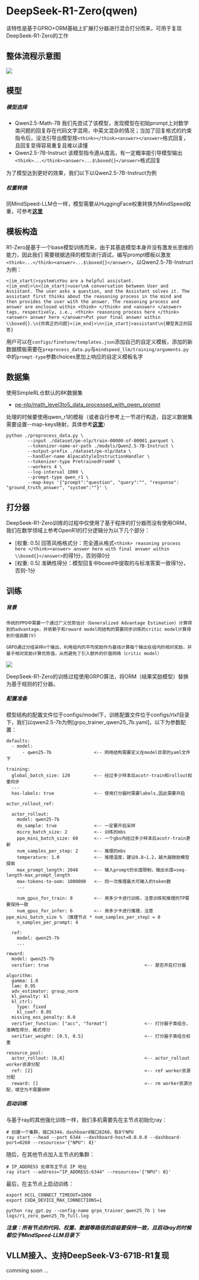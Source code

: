 # DeepSeek-R1-Zero(qwen)
该特性是基于GPRO+ORM基础上扩展打分器进行混合打分而来，可用于复现DeepSeek-R1-Zero的工作

## 整体流程示意图
![](../../../sources/images/r1/R1-Zero-qwen.png)



## **模型**

##### 模型选择
* Qwen2.5-Math-7B
我们先尝试了该模型，发现模型在初始prompt上对数学类问题的回复存在代码文字混用，中英文混杂的情况；当加了回复格式的约束指令后，没法引导出模型按`<think></think><answer></answer>`格式回复，且回复变得容易重复且难以读懂
* Qwen2.5-7B-Instruct
该模型指令遵从度高，有一定概率能引导模型输出`<think>...</think><answer>...$\boxed{}</answer>`格式回复

为了模型达到更好的效果，我们以下以Qwen2.5-7B-Instruct为例

##### 权重转换
同MindSpeed-LLM仓一样，模型需要从HuggingFace权重转换为MindSpeed权重，可参考[**这里**](../../../docs/features/checkpoint.md)


## 模板构造
R1-Zero是基于一个base模型训练而来，由于其基底模型本身并没有激发长思维的能力，因此我们
需要根据选择的模型进行调试，编写prompt模板以激发`<think>...</think><answer>...$\boxed{}</answer>`，以Qwen2.5-7B-Instruct为例：

```
<|im_start|>system\nYou are a helpful assistant.<|im_end|>\n<|im_start|>user\nA conversation between User and Assistant. The user asks a question, and the Assistant solves it. The assistant first thinks about the reasoning process in the mind and then provides the user with the answer. The reasoning process and answer are enclosed within <think> </think> and <answer> </answer> tags, respectively, i.e., <think> reasoning process here </think><answer> answer here </answer>Put your final answer within \\boxed{}.\n{你真正的问题}<|im_end|>\n<|im_start|>assistant\n{模型真正的回答}
```

用户可以在`configs/finetune/templates.json`添加自己的自定义模板，添加的新数据模板需要在`preprocess_data.py`与`mindspeed_llm/training/arguments.py`中的`prompt-type`参数choices里加上响应的自定义模板名字


## 数据集
使用SimpleRL仓默认的8K数据集
* [pe-nlp/math_level3to5_data_processed_with_qwen_prompt](https://huggingface.co/datasets/pe-nlp/math_level3to5_data_processed_with_qwen_prompt?row=0)

处理的时候要使用qwen_r1的模板（或者自行参考上一节进行构造，自定义数据集需要设置--map-keys映射，具体参考[**这里**](../../../docs/features/alpaca_dataset.md)）

```
python ./preprocess_data.py \
        --input ./dataset/pe-nlp/train-00000-of-00001.parquet \
        --tokenizer-name-or-path ./models/Qwen2.5-7B-Instruct \
        --output-prefix ./dataset/pe-nlp/data \
        --handler-name AlpacaStyleInstructionHandler \
        --tokenizer-type PretrainedFromHF \
        --workers 4 \
        --log-interval 1000 \
        --prompt-type qwen_r1 \
        --map-keys '{"prompt":"question", "query":"", "response": "ground_truth_answer", "system":""}' \

```

## 打分器
DeepSeek-R1-Zero训练的过程中仅使用了基于程序的打分器而没有使用ORM，我们在数学领域上参考OpenR1的打分逻辑分为以下几个部分：
* [权重: 0.5] 回答风格格式分：完全遵从格式`<think> reasoning process here </think><answer> answer here with final answer within \\boxed{}</answer>`的得1分，否则得0分
* [权重: 0.5] 准确性得分：模型回复中boxed中提取的与标准答案一致得1分，否则-1分

## 训练
##### 背景
```
传统的PPO中需要一个通过广义优势估计（Generalized Advantage Estimation）计算得到的advantage，并依赖于和reward model同结构的需要同步训练的critic model计算得到价值函数(V)
```

```
GRPO通过分组采样n个输出，利用组内的平均奖励作为基线计算每个输出在组内的相对奖励，并基于相对奖励计算优势值，从而避免了引入额外的价值网络（critic model）
```
![](../../../sources/images/r1/GRPO.png)

DeepSeek-R1-Zero的训练过程使用GRPO算法，将ORM（结果奖励模型）替换为基于规则的打分器。

##### 配置准备

模型结构的配置文件位于configs/model下，训练配置文件位于configs/rlxf目录下，我们以qwen2.5-7b为例[grpo_trainer_qwen25_7b.yaml]，以下为参数配置：



```
defaults:
  - model:
      - qwen25-7b                <-- 网络结构需要定义在model目录的yaml文件下

training:
  global_batch_size: 120         <-- 经过多少样本后acotr-train和rollout权重同步
  ...
  has-labels: true               <-- 使用打分器时需要labels,因此需要开启

actor_rollout_ref:

  actor_rollout:
    model: qwen25-7b
    do_sample: true              <-- 一定要开启采样
    micro_batch_size: 2          <-- 训练的mbs
    ppo_mini_batch_size: 60      <-- 一个gbs内经过多少样本后acotr-train更新
    num_samples_per_step: 2      <-- 推理的mbs
    temperature: 1.0             <-- 推理温度，建议0.8~1.2，越大越鼓励模型探索
    max_prompt_length: 2048      <-- 输入prompt的长度限制，输出长度=seq-length-max_prompt_length
    max-tokens-to-oom: 1000000   <-- 同一次推理最大可输入的token数
    ...

    num_gpus_for_train: 8        <-- 用多少卡进行训练，注意训练和推理的TP需要保持一致
    num_gpus_for_infer: 6        <-- 用多少卡进行推理，注意ppo_mini_batch_size % （推理节点 * num_samples_per_step）= 0
    n_samples_per_prompt: 4

  ref:
    model: qwen25-7b
    ...

reward:
  model: qwen25-7b
  verifier: true                                    <-- 是否开启打分器

algorithm:
  gamma: 1.0
  lam: 0.95
  adv_estimator: group_norm
  kl_penalty: kl
  kl_ctrl:
    type: fixed
    kl_coef: 0.05
  missing_eos_penalty: 0.0
  verifier_function: ["acc", "format"]              <-- 打分器子类组合，准确性得分、格式得分
  verifier_weight: [0.5, 0.5]                       <-- 打分器子类组合权重 

resource_pool:
  actor_rollout: [6,8]                              <-- actor_rollout worker资源分配
  ref: [2]                                          <-- ref worker资源分配
  reward: []                                        <-- rm worker资源分配，填空为不需要ORM
```
##### 启动训练
与基于ray的其他强化训练一样，我们多机需要先在主节点初始化ray：

```
# 创建一个集群，端口6344，dashboard端口8260，有8个NPU
ray start --head --port 6344 --dashboard-host=0.0.0.0 --dashboard-port=8260 --resources='{"NPU": 8}'
```

随后，在其他节点加入主节点的集群：
```
# IP_ADDRESS 处填写主节点 IP 地址
ray start --address="IP_ADDRESS:6344" --resources='{"NPU": 8}'
```

最后，在主节点上启动训练：
```
export HCCL_CONNECT_TIMEOUT=1800
export CUDA_DEVICE_MAX_CONNECTIONS=1

python ray_gpt.py --config-name grpo_trainer_qwen25_7b | tee logs/r1_zero_qwen25_7b_full.log
```

***注意：所有节点的代码、权重、数据等路径的层级要保持一致，且启动ray的时候都位于MindSpeed-LLM目录下***


## VLLM接入、支持DeepSeek-V3-671B-R1复现
comming soon ... 